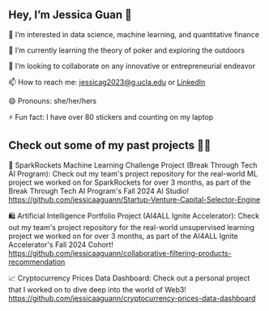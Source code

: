 ## Hey, I’m Jessica Guan 👋

👀 I’m interested in data science, machine learning, and quantitative finance

🌱 I’m currently learning the theory of poker and exploring the outdoors

💞️ I’m looking to collaborate on any innovative or entrepreneurial endeavor

📫 How to reach me: jessicag2023@g.ucla.edu or [LinkedIn](https://www.linkedin.com/in/jessicaaguann/)

😄 Pronouns: she/her/hers

⚡ Fun fact: I have over 80 stickers and counting on my laptop

## Check out some of my past projects 👩‍💻 

🚀 SparkRockets Machine Learning Challenge Project (Break Through Tech AI Program): Check out my team's project repository for the real-world ML project we worked on for SparkRockets for over 3 months, as part of the Break Through Tech AI Program's Fall 2024 AI Studio! https://github.com/jessicaaguann/Startup-Venture-Capital-Selector-Engine

🛍️ Artificial Intelligence Portfolio Project (AI4ALL Ignite Accelerator): Check out my team's project repository for the real-world unsupervised learning project we worked on for over 3 months, as part of the AI4ALL Ignite Accelerator's Fall 2024 Cohort! https://github.com/jessicaaguann/collaborative-filtering-products-recommendation

📈 Cryptocurrency Prices Data Dashboard: Check out a personal project that I worked on to dive deep into the world of Web3! https://github.com/jessicaaguann/cryptocurrency-prices-data-dashboard
